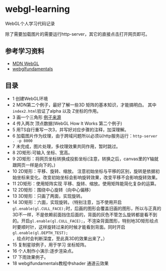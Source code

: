 # webgl-learning
WebGL个人学习代码记录

除了需要加载图片的需要运行http-server，其它的直接点击打开网页即可。
## 参考学习资料
- [MDN WebGL](https://developer.mozilla.org/en-US/docs/Web/API/WebGL_API)
- [webglfundamentals](https://webglfundamentals.org/webgl/lessons/zh_cn/)
## 目录
- 1 创建WebGL环境
- 2 MDN第二个例子，最好了解一些3D 矩阵的基本知识，才能搞明白。 其中`index2.html`验证了alpha 以及 Z坐标的作用。
- 3 画一个三角形
[例子来源](https://webglfundamentals.org/webgl/lessons/webgl-fundamentals.html)
- 4 传入两次 顶点数据(WebGL How It Works 第二个例子)
- 5 用TS自行重写一次3，并写好对应步骤的注释，加深理解。
- 6 加载图片作为纹理，由于跨域问题所以必须以http服务运行：`http-server . -p 8000`
- 7 未完成，图片处理，多纹理效果共同作用，暂时跳过。
- 8 2D矩形:可输入 坐标、宽高。
- 9 2D矩形：将网页坐标转换成投影坐标(注意，转换之后，canvas里的Y轴就跟网页一样是向下的。)
- 10 2D矩形：平移、旋转、缩放。 注意初始坐标与平移的区别，旋转是依据初始坐标来变化。改变初始坐标会影响旋转效果，改变平移不会影响旋转效果。
- 11 2D矩形：使用矩阵实现 平移、旋转、缩放。使用矩阵能简化复杂的运算。
- 12 2D矩形：围绕中心旋转（向中心偏移）
- 13 3D矩形：只画了两面，实现旋转。
- 14 3D矩形：六面，实现旋转。（特别注意，当不使用开启`gl.enable(gl.CULL_FACE);`时，后画的图形会覆盖旧画的图形，所以与正真的3D不一样，不是依赖前面挡住后面的，背面的灰色不管怎么旋转都是看不到的。开启`gl.enable(gl.CULL_FACE);`，不渲染背面图形，特别地3D矩形绘点时要顺时针，这样旋转过来的时候才能看到背面。同时开启`gl.enable(gl.DEPTH_TEST);`，绘点时会判断深度，至此真3D的效果出来了。）
- 15 复制星球例子，用于学习 坐标矩阵。
- 16 个人制作小演示:逐步渲染点。
- 17 下雨效果例子。
- 18 webglfundamentals教程中shader 通道云效果